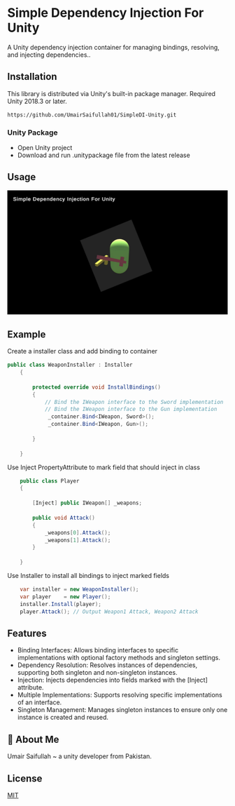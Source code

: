 
# Simple Dependency Injection For Unity
 
A Unity dependency injection container for managing bindings, resolving, and injecting dependencies..


## Installation

This library is distributed via Unity's built-in package manager. Required Unity 2018.3 or later.

```
https://github.com/UmairSaifullah01/SimpleDI-Unity.git

```

### Unity Package
- Open Unity project
- Download and run .unitypackage file from the latest release  
## Usage

![SimpleDI](https://raw.githubusercontent.com/UmairSaifullah01/Images/master/SimpleDI.jpg)
## Example

Create a installer class and add binding to container 
```csharp
public class WeaponInstaller : Installer
    {
    	
    	protected override void InstallBindings()
    	{
    		// Bind the IWeapon interface to the Sword implementation
            // Bind the IWeapon interface to the Gun implementation
    		 _container.Bind<IWeapon, Sword>();
    		 _container.Bind<IWeapon, Gun>();
    		
    	}
    
    }
```
Use Inject PropertyAttribute to mark field that should inject in class
```csharp 
    public class Player
    {
    
    	[Inject] public IWeapon[] _weapons;
    
    	public void Attack()
    	{
    		_weapons[0].Attack();
    		_weapons[1].Attack();
    	}
    
    }

```

Use Installer to install all bindings to inject marked fields

```csharp
    var installer = new WeaponInstaller();
    var player    = new Player();
    installer.Install(player);
    player.Attack(); // Output Weapon1 Attack, Weapon2 Attack
```
## Features

- Binding Interfaces: Allows binding interfaces to specific implementations with optional factory methods and singleton settings.
- Dependency Resolution: Resolves instances of dependencies, supporting both singleton and non-singleton instances.
- Injection: Injects dependencies into fields marked with the [Inject] attribute.
- Multiple Implementations: Supports resolving specific implementations of an interface.
- Singleton Management: Manages singleton instances to ensure only one instance is created and reused.


## 🚀 About Me
Umair Saifullah ~ a unity developer from Pakistan.


## License

[MIT](https://github.com/UmairSaifullah01/SimpleDI-Unity/blob/master/LICENSE)

